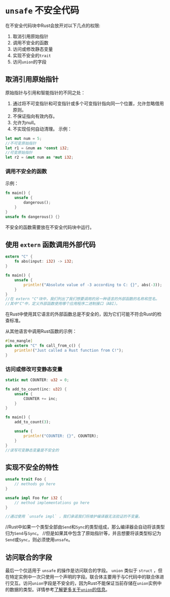 # `unsafe` 不安全代码
在不安全代码块中Rust会放开对以下几点的权限:   
1. 取消引用原始指针
2. 调用不安全的函数
3. 访问或修改静态变量
4. 实现不安全的`trait`
5. 访问`union`的字段
## 取消引用原始指针
原始指针与引用和智能指针的不同之处：
1. 通过将不可变指针和可变指针或多个可变指针指向同一个位置，允许忽略借用原则。
2. 不保证指向有效内存。
3. 允许为null。
4. 不实现任何自动清理。
示例：
```Rust
let mut num = 5;
//不可变原始指针
let r1 = &num as *const i32;
//可变原始指针
let r2 = &mut num as *mut i32;
```
### 调用不安全的函数
示例：
```Rust
fn main() {
    unsafe {
        dangerous();
    }
}
unsafe fn dangerous() {}
```
不安全的函数需要放在不安全代码块中运行。
## 使用 `extern` 函数调用外部代码
```Rust
extern "C" {
    fn abs(input: i32) -> i32;
}

fn main() {
    unsafe {
        println!("Absolute value of -3 according to C: {}", abs(-3));
    }
}
//在 extern "C"块中，我们列出了我们想要调用的另一种语言的外部函数的名称和签名。
//其中"C"中，定义外部函数使用哪个应用程序二进制接口（ABI）。
```
在Rust中使用其它语言的外部函数总是不安全的，因为它们可能不符合Rust的检查标准。   
    
从其他语言中调用Rust函数的示例：   
```Rust
#[no_mangle]
pub extern "C" fn call_from_c() {
    println!("Just called a Rust function from C!");
}
```
### 访问或修改可变静态变量
```Rust
static mut COUNTER: u32 = 0;

fn add_to_count(inc: u32) {
    unsafe {
        COUNTER += inc;
    }
}

fn main() {
    add_to_count(3);

    unsafe {
        println!("COUNTER: {}", COUNTER);
    }
}
//读写可变静态变量是不安全的
```
## 实现不安全的特性
```Rust
unsafe trait Foo {
    // methods go here
}

unsafe impl Foo for i32 {
    // method implementations go here
}

//通过使用 `unsafe impl` ，我们承诺我们将维护编译器无法验证的不变量。
```
//Rust中如果一个类型全部由`Send`和`Sync`的类型组成，那么编译器会自动将该类型归为`Send`与`Sync`。
//但是如果其中包含了原始指针等，并且想要将该类型标记为`Send`或`Sync`，则必须使用`unsafe`。
## 访问联合的字段
最后一个仅适用于 `unsafe` 的操作是访问联合的字段。 `union` 类似于 `struct` ，但在特定实例中一次只使用一个声明的字段。联合体主要用于与C代码中的联合体进行交互。访问`union`字段是不安全的，因为Rust不能保证当前存储在`union`实例中的数据的类型。详情参考[了解更多关于`union`的信息](https://doc.rust-lang.org/reference/items/unions.html)。
